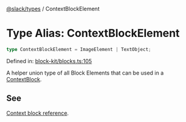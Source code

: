[@slack/types](../index.md) / ContextBlockElement

# Type Alias: ContextBlockElement

```ts
type ContextBlockElement = ImageElement | TextObject;
```

Defined in: [block-kit/blocks.ts:105](https://github.com/slackapi/node-slack-sdk/blob/main/packages/types/src/block-kit/blocks.ts#L105)

A helper union type of all Block Elements that can be used in a [ContextBlock](../interfaces/ContextBlock.md).

## See

[Context block reference](https://docs.slack.dev/reference/block-kit/blocks/context-block).
